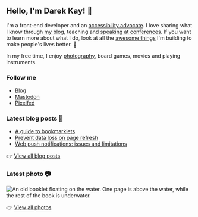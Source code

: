 ## Hello, I'm Darek Kay! 👋

I'm a front-end developer and an [accessibility advocate](https://darekkay.com/tags/accessibility/). I love sharing what I know through [my blog](https://darekkay.com/), teaching and [speaking at conferences](https://github.com/darekkay/presentations). If you want to learn more about what I do, look at all the [awesome things](https://darekkay.com/projects/) I'm building to make people's lives better. 💖

In my free time, I enjoy [photography](https://photos.darekkay.com/), board games, movies and playing instruments.

### Follow me

- [Blog](https://darekkay.com/)
- [Mastodon](https://fosstodon.org/@darekkay)
- [Pixelfed](https://pixelfed.social/i/web/profile/425185433823763122)

### Latest blog posts 📖

<!-- @begin-blog-posts -->

- [A guide to bookmarklets](https://darekkay.com/blog/bookmarklets/)
- [Prevent data loss on page refresh](https://darekkay.com/blog/preserve-form-values/)
- [Web push notifications: issues and limitations](https://darekkay.com/blog/web-push-notifications-issues/)

<!-- @end-blog-posts -->

👉️ [View all blog posts](https://darekkay.com/blog/)

### Latest photo 📷️

<!-- @begin-photo -->

<img src='https://photos.darekkay.com/photo/0081/0081-small.webp' alt='An old booklet floating on the water. One page is above the water, while the rest of the book is underwater.' />

<!-- @end-photo -->

👉️ [View all photos](https://darekkay.com/projects/)
